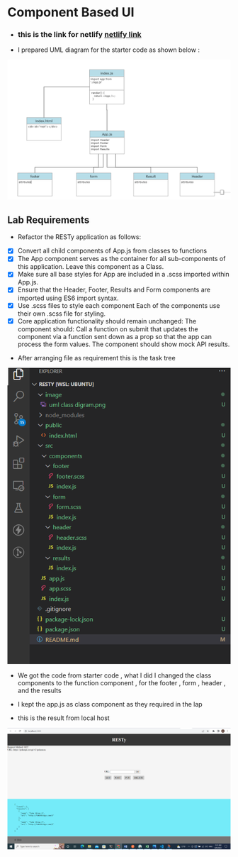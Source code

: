# Component Based UI

* ### this is the link for netlify [netlify link](https://amazing-raindrop-71f627.netlify.app/)

* I prepared UML diagram for the starter code as shown below : 

![link](./image/uml%20class%20digram.png)

## Lab Requirements
* Refactor the RESTy application as follows:

* [x] Convert all child components of App.js from classes to functions
* [x] The App component serves as the container for all sub-components of this application.
   Leave this component as a Class.
* [x] Make sure all base styles for App are included in a .scss imported within App.js.
* [x] Ensure that the Header, Footer, Results and Form components are imported using ES6 import syntax.
* [x] Use .scss files to style each component
  Each of the components use their own .scss file for styling.
* [x] Core application functionality should remain unchanged:
The <Form> component should:
Call a function on submit that updates the <App/> component via a function sent down as a prop so that the app can process the form values.
The <Results/> component should show mock API results.

* After arranging file as requirement this is the task tree

![link](./image/Screenshot%202022-08-09%20004934.png)



* We got the code from starter code , what I did I changed  the class components to the function component , for the footer , form , header , and the results 

* I kept the app.js as class component as they required in the lap 

* this is the result from local host

![link](./image/Screenshot%20(449).png)



